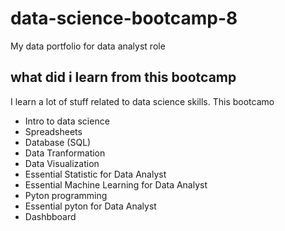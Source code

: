 # data-science-bootcamp-8
My data portfolio for data analyst role

## what did i learn from this bootcamp

I learn a lot of stuff related to data science skills. This bootcamo
- Intro to data science
- Spreadsheets
- Database (SQL)
- Data Tranformation
- Data Visualization
- Essential Statistic for Data Analyst
- Essential Machine Learning for Data Analyst
- Pyton programming
- Essential pyton for Data Analyst
- Dashbboard
 
